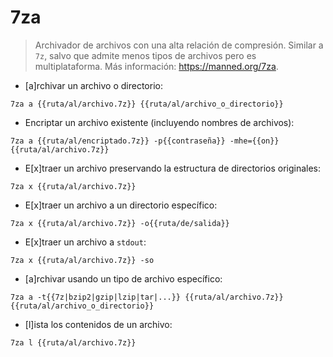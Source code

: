 # 7za

> Archivador de archivos con una alta relación de compresión.
> Similar a `7z`, salvo que admite menos tipos de archivos pero es multiplataforma.
> Más información: <https://manned.org/7za>.

- [a]rchivar un archivo o directorio:

`7za a {{ruta/al/archivo.7z}} {{ruta/al/archivo_o_directorio}}`

- Encriptar un archivo existente (incluyendo nombres de archivos):

`7za a {{ruta/al/encriptado.7z}} -p{{contraseña}} -mhe={{on}} {{ruta/al/archivo.7z}}`

- E[x]traer un archivo preservando la estructura de directorios originales:

`7za x {{ruta/al/archivo.7z}}`

- E[x]traer un archivo a un directorio específico:

`7za x {{ruta/al/archivo.7z}} -o{{ruta/de/salida}}`

- E[x]traer un archivo a `stdout`:

`7za x {{ruta/al/archivo.7z}} -so`

- [a]rchivar usando un tipo de archivo específico:

`7za a -t{{7z|bzip2|gzip|lzip|tar|...}} {{ruta/al/archivo.7z}} {{ruta/al/archivo_o_directorio}}`

- [l]ista los contenidos de un archivo:

`7za l {{ruta/al/archivo.7z}}`
